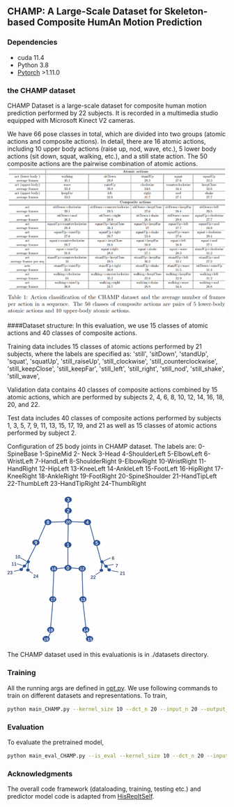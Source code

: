## CHAMP: A Large-Scale Dataset for Skeleton-based Composite HumAn Motion Prediction


### Dependencies

* cuda 11.4
* Python 3.8
* [Pytorch](https://github.com/pytorch/pytorch) >1.11.0 

### the CHAMP dataset
CHAMP Dataset is a large-scale dataset for composite human motion prediction performed by 22 subjects. It is recorded in
a multimedia studio equipped with Microsoft Kinect V2 cameras. 

We have 66 pose classes in total, which are divided into two groups (atomic actions and composite actions). In detail, 
there are 16 atomic actions, including 10 upper body actions (raise up, nod, wave, etc.), 5 lower body actions (sit down,
squat, walking, etc.), and a still state action. The 50 composite actions are the pairwise combination of atomic actions.
![img.png](img.png)




####Dataset structure: 
In this evaluation, we use 15 classes of atomic actions and 40 classes of composite actions.

Training data includes 15 classes of atomic actions performed by 21 subjects, where the labels are specified as: 
'still', 'sitDown', 'standUp', 'squat', 'squatUp',
'still_raiseUp', 'still_clockwise', 'still_counterclockwise', 'still_keepClose', 'still_keepFar',
'still_left', 'still_right', 'still_nod', 'still_shake', 'still_wave',

Validation data contains 40 classes of composite actions combined by 15 atomic actions, which are performed by subjects 2, 4, 6, 8, 10, 12, 14, 16, 18, 20, and 22.

Test data includes 40 classes of composite actions performed by subjects 1, 3, 5, 7, 9, 11, 13, 15, 17, 19, and 21 as well as 15 classes
of atomic actions performed by subject 2.


Configuration of 25 body joints in CHAMP dataset. The labels are: 
0-SpineBase 1-SpineMid 2- Neck 3-Head 4-ShoulderLeft 5-ElbowLeft 6-WristLeft 7-HandLeft 
8-ShoulderRight 9-ElbowRight 10-WristRight 11-HandRight 12-HipLeft 13-KneeLeft 14-AnkleLeft
15-FootLeft 16-HipRight 17-KneeRight 18-AnkleRight 19-FootRight 20-SpineShoulder 21-HandTipLeft
22-ThumbLeft 23-HandTipRight 24-ThumbRight

![img_2.png](img_2.png)

The CHAMP dataset used in this evaluationis is in ./datasets directory.


### Training
All the running args are defined in [opt.py](utils/opt.py). We use following commands to train on different datasets and representations.
To train,
```bash
python main_CHAMP.py --kernel_size 10 --dct_n 20 --input_n 20 --output_n 10 --skip_rate 1 --batch_size 32 --test_batch_size 32 --in_features 72 --exp test
```

### Evaluation
To evaluate the pretrained model,
```bash
python main_eval_CHAMP.py --is_eval --kernel_size 10 --dct_n 20 --input_n 20 --output_n 10 --skip_rate 1 --batch_size 32 --test_batch_size 32 --in_features 72 --d_model 256 --num_stage 12 --ckpt ./checkpoint/test/
```


### Acknowledgments
The overall code framework (dataloading, training, testing etc.) and predictor model code is adapted from [HisRepItSelf](https://github.com/wei-mao-2019/HisRepItself). 


